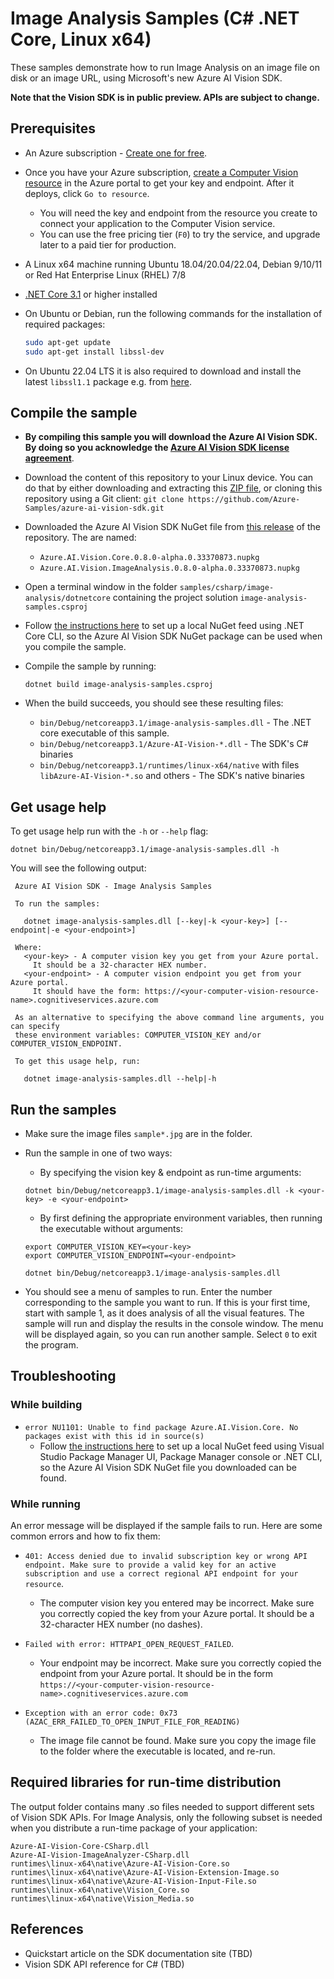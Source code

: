 # Image Analysis Samples (C# .NET Core, Linux x64)

These samples demonstrate how to run Image Analysis on an image file on disk or an image URL, using Microsoft's new Azure AI Vision SDK.

**Note that the Vision SDK is in public preview. APIs are subject to change.**

## Prerequisites

* An Azure subscription - [Create one for free](https://azure.microsoft.com/free/cognitive-services/).

* Once you have your Azure subscription, [create a Computer Vision resource](https://portal.azure.com/#create/Microsoft.CognitiveServicesComputerVision) in the Azure portal to get your key and endpoint. After it deploys, click `Go to resource`.

  * You will need the key and endpoint from the resource you create to connect your application to the Computer Vision service.
  * You can use the free pricing tier (`F0`) to try the service, and upgrade later to a paid tier for production.

* A Linux x64 machine running Ubuntu 18.04/20.04/22.04, Debian 9/10/11 or Red Hat Enterprise Linux (RHEL) 7/8

* [.NET Core 3.1](https://dotnet.microsoft.com/download/dotnet/3.1) or higher installed

* On Ubuntu or Debian, run the following commands for the installation of required packages:

  ```sh
  sudo apt-get update
  sudo apt-get install libssl-dev
  ```

* On Ubuntu 22.04 LTS it is also required to download and install the latest `libssl1.1` package e.g. from [here](http://security.ubuntu.com/ubuntu/pool/main/o/openssl).

## Compile the sample

* **By compiling this sample you will download the Azure AI Vision SDK. By doing so you acknowledge the [Azure AI Vision SDK license agreement](https://aka.ms/azai/vision/license)**.

* Download the content of this repository to your Linux device. You can do that by either downloading and extracting this [ZIP file](https://github.com/Azure-Samples/azure-ai-vision-sdk/archive/master.zip), or cloning this repository using a Git client: `git clone https://github.com/Azure-Samples/azure-ai-vision-sdk.git`

* Downloaded the Azure AI Vision SDK NuGet file from [this release](https://github.com/Azure-Samples/azure-ai-vision-sdk-private-preview/releases/tag/0.8.0-alpha.0.33370873) of the repository.  The are named:
  * `Azure.AI.Vision.Core.0.8.0-alpha.0.33370873.nupkg`
  * `Azure.AI.Vision.ImageAnalysis.0.8.0-alpha.0.33370873.nupkg`

* Open a terminal window in the folder `samples/csharp/image-analysis/dotnetcore` containing the project solution `image-analysis-samples.csproj`

* Follow [the instructions here](/docs/common/local-nuget-feed.md#using-net-core-cli-windows-linux-macos) to set up a local NuGet feed using .NET Core CLI, so the Azure AI Vision SDK NuGet package can be used when you compile the sample.

* Compile the sample by running:
  ```
  dotnet build image-analysis-samples.csproj
  ```

* When the build succeeds, you should see these resulting files:
  * `bin/Debug/netcoreapp3.1/image-analysis-samples.dll` - The .NET core executable of this sample.
  * `bin/Debug/netcoreapp3.1/Azure-AI-Vision-*.dll` - The SDK's C# binaries
  * `bin/Debug/netcoreapp3.1/runtimes/linux-x64/native` with files `libAzure-AI-Vision-*.so` and others - The SDK's native binaries

## Get usage help

To get usage help run with the `-h` or `--help` flag:
```
dotnet bin/Debug/netcoreapp3.1/image-analysis-samples.dll -h
```

You will see the following output:
```
 Azure AI Vision SDK - Image Analysis Samples

 To run the samples:

   dotnet image-analysis-samples.dll [--key|-k <your-key>] [--endpoint|-e <your-endpoint>]

 Where:
   <your-key> - A computer vision key you get from your Azure portal.
     It should be a 32-character HEX number.
   <your-endpoint> - A computer vision endpoint you get from your Azure portal.
     It should have the form: https://<your-computer-vision-resource-name>.cognitiveservices.azure.com

 As an alternative to specifying the above command line arguments, you can specify
 these environment variables: COMPUTER_VISION_KEY and/or COMPUTER_VISION_ENDPOINT.

 To get this usage help, run:

   dotnet image-analysis-samples.dll --help|-h
```

## Run the samples

* Make sure the image files `sample*.jpg` are in the folder.

* Run the sample in one of two ways:
  * By specifying the vision key & endpoint as run-time arguments:
  ```
  dotnet bin/Debug/netcoreapp3.1/image-analysis-samples.dll -k <your-key> -e <your-endpoint>
  ```
  * By first defining the appropriate environment variables, then running the executable without arguments:
  ```
  export COMPUTER_VISION_KEY=<your-key>
  export COMPUTER_VISION_ENDPOINT=<your-endpoint>

  dotnet bin/Debug/netcoreapp3.1/image-analysis-samples.dll
  ```

* You should see a menu of samples to run. Enter the number corresponding to the sample you want to run. If this is your first time, start with sample 1, as it does analysis of all the visual features. The sample will run and display the results in the console window. The menu will be displayed again, so you can run another sample. Select `0` to exit the program.

## Troubleshooting

### While building

* `error NU1101: Unable to find package Azure.AI.Vision.Core. No packages exist with
this id in source(s)`
  * Follow [the instructions here](/docs/common/local-nuget-feed.md) to set up a local NuGet feed using Visual Studio Package Manager UI, Package Manager console or .NET CLI, so the Azure AI Vision SDK NuGet file you downloaded can be found.

### While running

An error message will be displayed if the sample fails to run. Here are some common errors and how to fix them:

* `401: Access denied due to invalid subscription key or wrong API endpoint. Make sure to provide a valid key for an active subscription and use a correct regional API endpoint for your resource`.
  * The computer vision key you entered may be incorrect. Make sure you correctly copied the key from your Azure portal. It should be a 32-character HEX number (no dashes).

* `Failed with error: HTTPAPI_OPEN_REQUEST_FAILED`.
  * Your endpoint may be incorrect. Make sure you correctly copied the endpoint from your Azure portal. It should be in the form `https://<your-computer-vision-resource-name>.cognitiveservices.azure.com`

* `Exception with an error code: 0x73 (AZAC_ERR_FAILED_TO_OPEN_INPUT_FILE_FOR_READING)`
  * The image file cannot be found. Make sure you copy the image file to the folder where the executable is located, and re-run.

## Required libraries for run-time distribution

The output folder contains many .so files needed to support different sets of Vision SDK APIs. For Image Analysis, only the following subset is needed when you distribute a run-time package of your application:

```
Azure-AI-Vision-Core-CSharp.dll
Azure-AI-Vision-ImageAnalyzer-CSharp.dll
runtimes\linux-x64\native\Azure-AI-Vision-Core.so
runtimes\linux-x64\native\Azure-AI-Vision-Extension-Image.so
runtimes\linux-x64\native\Azure-AI-Vision-Input-File.so
runtimes\linux-x64\native\Vision_Core.so
runtimes\linux-x64\native\Vision_Media.so
```

## References

* Quickstart article on the SDK documentation site (TBD)
* Vision SDK API reference for C# (TBD)

